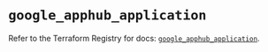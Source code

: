 # `google_apphub_application`

Refer to the Terraform Registry for docs: [`google_apphub_application`](https://registry.terraform.io/providers/hashicorp/google-beta/5.23.0/docs/resources/google_apphub_application).
